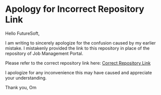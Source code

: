 # Apology for Incorrect Repository Link

Hello FutureSoft,

I am writing to sincerely apologize for the confusion caused by my earlier mistake. I mistakenly provided the link to this repository in place of the repository of Job Management Portal.

Please refer to the correct repository link here: [Correct Repository Link](https://github.com/omsingh32123/Job-Management-Portal)

I apologize for any inconvenience this may have caused and appreciate your understanding.

Thank you,
Om

